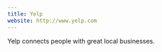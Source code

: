 ```yaml
---
title: Yelp
website: http://www.yelp.com
---
```


Yelp connects people with great local businesses.
